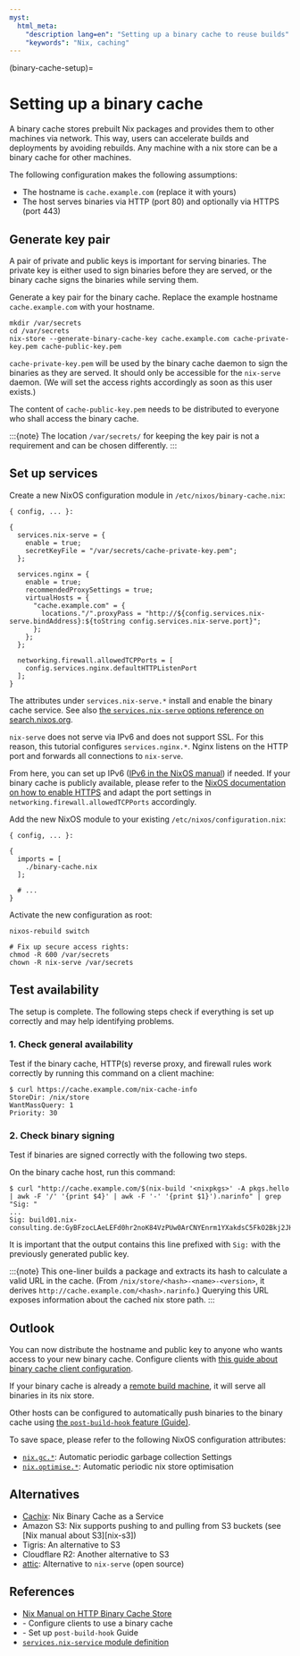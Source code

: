 ```yaml
---
myst:
  html_meta:
    "description lang=en": "Setting up a binary cache to reuse builds"
    "keywords": "Nix, caching"
---
```


(binary-cache-setup)=
# Setting up a binary cache

A binary cache stores prebuilt Nix packages and provides them to other machines via network.
This way, users can accelerate builds and deployments by avoiding rebuilds.
Any machine with a nix store can be a binary cache for other machines.

The following configuration makes the following assumptions:

- The hostname is `cache.example.com` (replace it with yours)
- The host serves binaries via HTTP (port 80) and optionally via HTTPS (port 443)

## Generate key pair

A pair of private and public keys is important for serving binaries.
The private key is either used to sign binaries before they are served, or the binary cache signs the binaries while serving them.

Generate a key pair for the binary cache.
Replace the example hostname `cache.example.com` with your hostname.

```shell-session
mkdir /var/secrets
cd /var/secrets
nix-store --generate-binary-cache-key cache.example.com cache-private-key.pem cache-public-key.pem
```

`cache-private-key.pem` will be used by the binary cache daemon to sign the binaries as they are served.
It should only be accessible for the `nix-serve` daemon.
(We will set the access rights accordingly as soon as this user exists.)

The content of `cache-public-key.pem` needs to be distributed to everyone who shall access the binary cache.

:::{note}
The location `/var/secrets/` for keeping the key pair is not a requirement and can be chosen differently.
:::

## Set up services

Create a new NixOS configuration module in `/etc/nixos/binary-cache.nix`:

```{code-block} nix
{ config, ... }:

{
  services.nix-serve = {
    enable = true;
    secretKeyFile = "/var/secrets/cache-private-key.pem";
  };

  services.nginx = {
    enable = true;
    recommendedProxySettings = true;
    virtualHosts = {
      "cache.example.com" = {
        locations."/".proxyPass = "http://${config.services.nix-serve.bindAddress}:${toString config.services.nix-serve.port}";
      };
    };
  };

  networking.firewall.allowedTCPPorts = [
    config.services.nginx.defaultHTTPListenPort
  ];
}
```

The attributes under `services.nix-serve.*` install and enable the binary cache service.
See also [the `services.nix-serve` options reference on search.nixos.org][nix-serve-options].

`nix-serve` does not serve via IPv6 and does not support SSL.
For this reason, this tutorial configures `services.nginx.*`.
Nginx listens on the HTTP port and forwards all connections to `nix-serve`.

From here, you can set up IPv6 ([IPv6 in the NixOS manual][nixos-ipv6]) if needed.
If your binary cache is publicly available, please refer to the [NixOS documentation on how to enable HTTPS][nginx-ssl] and adapt the port settings in `networking.firewall.allowedTCPPorts` accordingly.

Add the new NixOS module to your existing `/etc/nixos/configuration.nix`:

```{code-block} nix
{ config, ... }:

{
  imports = [
    ./binary-cache.nix
  ];

  # ...
}
```

Activate the new configuration as root:

```shell-session
nixos-rebuild switch

# Fix up secure access rights:
chmod -R 600 /var/secrets
chown -R nix-serve /var/secrets
```

## Test availability

The setup is complete.
The following steps check if everything is set up correctly and may help identifying problems.

### 1. Check general availability

Test if the binary cache, HTTP(s) reverse proxy, and firewall rules work correctly by running this command on a client machine:

```shell-session
$ curl https://cache.example.com/nix-cache-info
StoreDir: /nix/store
WantMassQuery: 1
Priority: 30
```

### 2. Check binary signing

Test if binaries are signed correctly with the following two steps.

On the binary cache host, run this command:

```shell-session
$ curl "http://cache.example.com/$(nix-build '<nixpkgs>' -A pkgs.hello | awk -F '/' '{print $4}' | awk -F '-' '{print $1}').narinfo" | grep "Sig: "
...
Sig: build01.nix-consulting.de:GyBFzocLAeLEFd0hr2noK84VzPUw0ArCNYEnrm1YXakdsC5FkO2Bkj2JH8Xjou+wxeXMjFKa0YP2AML7nBWsAg==
```

It is important that the output contains this line prefixed with `Sig:` with the previously generated public key.

:::{note}
This one-liner builds a package and extracts its hash to calculate a valid URL in the cache.
(From `/nix/store/<hash>-<name>-<version>`, it derives `http://cache.example.com/<hash>.narinfo`.)
Querying this URL exposes information about the cached nix store path.
:::

## Outlook

You can now distribute the hostname and public key to anyone who wants access to your new binary cache.
Configure clients with [this guide about binary cache client configuration](custom-binary-cache).

If your binary cache is already a [remote build machine][remote-build-machine], it will serve all binaries in its nix store.

Other hosts can be configured to automatically push binaries to the binary cache using [the `post-build-hook` feature (Guide)](post-build-hook).

To save space, please refer to the following NixOS configuration attributes:

- [`nix.gc.*`][nix-gc]: Automatic periodic garbage collection Settings
- [`nix.optimise.*`][nix-optimise]: Automatic periodic nix store optimisation

## Alternatives

- [Cachix](https://www.cachix.org): Nix Binary Cache as a Service
- Amazon S3: Nix supports pushing to and pulling from S3 buckets (see [Nix manual about S3][nix-s3])
- Tigris: An alternative to S3
- Cloudflare R2: Another alternative to S3
- [attic](https://github.com/zhaofengli/attic): Alternative to `nix-serve` (open source)

## References

- [Nix Manual on HTTP Binary Cache Store](https://nix.dev/manual/nix/latest/store/types/http-binary-cache-store)
- [](custom-binary-cache) - Configure clients to use a binary cache
- [](post-build-hook) - Set up `post-build-hook` Guide
- [`services.nix-service` module definition](https://github.com/NixOS/nixpkgs/blob/master/nixos/modules/services/networking/nix-serve.nix)

[nix-serve-options]: https://search.nixos.org/options?query=services.nix-serve
[nginx-ssl]: https://nixos.org/manual/nixos/stable/#module-security-acme
[nixos-ipv6]: https://nixos.org/manual/nixos/stable/#sec-ipv6
[nix-gc]: https://search.nixos.org/options?query=nix.gc.
[nix-optimise]: https://search.nixos.org/options?query=nix.optimise.
[remote-build-machine]: https://nix.dev/manual/nix/latest/advanced-topics/distributed-builds
